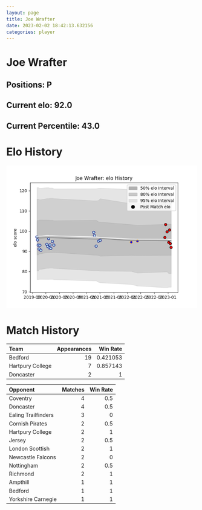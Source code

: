 ```yaml
---  
layout: page  
title: Joe Wrafter  
date: 2023-02-02 18:42:13.632156  
categories: player  
---
```

# Joe Wrafter

## Positions: P

## Current elo: 92.0

## Current Percentile: 43.0

# Elo History


![elo history](history_JoeWrafter.png)
# Match History


| Team             |   Appearances |   Win Rate |
|:-----------------|--------------:|-----------:|
| Bedford          |            19 |   0.421053 |
| Hartpury College |             7 |   0.857143 |
| Doncaster        |             2 |   1        |

| Opponent            |   Matches |   Win Rate |
|:--------------------|----------:|-----------:|
| Coventry            |         4 |        0.5 |
| Doncaster           |         4 |        0.5 |
| Ealing Trailfinders |         3 |        0   |
| Cornish Pirates     |         2 |        0.5 |
| Hartpury College    |         2 |        1   |
| Jersey              |         2 |        0.5 |
| London Scottish     |         2 |        1   |
| Newcastle Falcons   |         2 |        0   |
| Nottingham          |         2 |        0.5 |
| Richmond            |         2 |        1   |
| Ampthill            |         1 |        1   |
| Bedford             |         1 |        1   |
| Yorkshire Carnegie  |         1 |        1   |